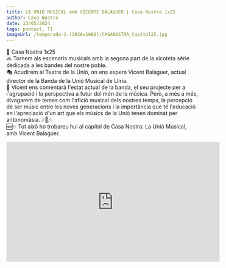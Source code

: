 ```yaml
---
title: LA UNIÓ MUSICAL amb VICENTE BALAGUER | Casa Nostra 1x25
author: Casa Nostra
date: 13/05/2024
tags: podcast, T1
imageUrl: /temporada-1-(1920x1080)/CASANOSTRA_Capítol25.jpg
---
```


<p>🏡 Casa Nostra 1x25
<br>🔜 Tornem als escenaris musicals amb la segona part de la xicoteta sèrie dedicada a les bandes del nostre poble.
<br>🎭 Acudirem al Teatre de la Unió, on ens espera Vicent Balaguer, actual director de la Banda de la Unió Musical de Llíria.
<br>🎻 Vicent ens comentarà l&#39;estat actual de la banda, el seu projecte per a l&#39;agrupació i la perspectiva a futur del món de la música. Però, a més a més, divagarem de temes com l&#39;afició musical dels nostres temps, la percepció de ser músic entre les noves generacions i la importància que té l&#39;educació en l&#39;apreciació d&#39;un art que els músics de la Unió tenen dominat per antonomàsia. 🎶🎵🎶
<br>🆕✨ Tot això ho trobareu hui al capítol de Casa Nostra: La Unió Musical, amb Vicent Balaguer.</p>

<iframe width="560" height="315" src="https://www.youtube.com/embed/FfroiPBJv0U?si=SkKwxX6HtXxmMZfG" title="YouTube video player" frameborder="0" allow="accelerometer; autoplay; clipboard-write; encrypted-media; gyroscope; picture-in-picture; web-share" referrerpolicy="strict-origin-when-cross-origin" allowfullscreen></iframe>
